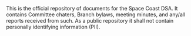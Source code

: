 This is the official repository of documents for the Space Coast DSA. It contains Committee chaters, Branch bylaws, meeting minutes, and any/all reports received from such. As a public repository it shall not contain personally identifying information (PII).
